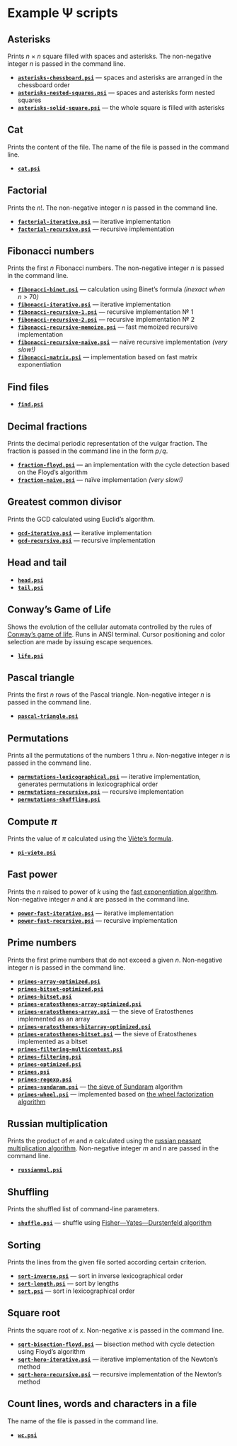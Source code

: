 # Example Ψ scripts

## Asterisks

Prints _n_ × _n_ square filled with spaces and asterisks. The non-negative
integer _n_ is passed in the command line.

* [__`asterisks-chessboard.psi`__](asterisks-chessboard.psi) — spaces and asterisks are arranged in the chessboard order
* [__`asterisks-nested-squares.psi`__](asterisks-nested-squares.psi) — spaces and asterisks form nested squares
* [__`asterisks-solid-square.psi`__](asterisks-solid-square.psi) — the whole square is filled with asterisks

## Cat

Prints the content of the file. The name of the file is passed in the command
line.

* [__`cat.psi`__](cat.psi)

## Factorial

Prints the _n_!. The non-negative integer _n_ is passed in the command line.

* [__`factorial-iterative.psi`__](factorial-iterative.psi) — iterative implementation
* [__`factorial-recursive.psi`__](factorial-recursive.psi) — recursive implementation

## Fibonacci numbers

Prints the first _n_ Fibonacci numbers. The non-negative integer _n_ is passed
in the command line.
 
* [__`fibonacci-binet.psi`__](fibonacci-binet.psi) — calculation using Binet’s formula _(inexact when_ _n_ > 70​_)_
* [__`fibonacci-iterative.psi`__](fibonacci-iterative.psi) — iterative implementation
* [__`fibonacci-recursive-1.psi`__](fibonacci-recursive-1.psi) — recursive implementation № 1
* [__`fibonacci-recursive-2.psi`__](fibonacci-recursive-2.psi) — recursive implementation № 2
* [__`fibonacci-recursive-memoize.psi`__](fibonacci-recursive-memoize.psi) — fast memoized recursive implementation
* [__`fibonacci-recursive-naïve.psi`__](fibonacci-recursive-naïve.psi) — naïve recursive implementation _(very slow!)_
* [__`fibonacci-matrix.psi`__](fibonacci-matrix.psi) — implementation based on fast matrix exponentiation

## Find files

* [__`find.psi`__](find.psi)

## Decimal fractions

Prints the decimal periodic representation of the vulgar fraction. The fraction
is passed in the command line in the form _p_`/`_q_.

* [__`fraction-floyd.psi`__](fraction-floyd.psi) — an implementation with the cycle detection based on the Floyd’s algorithm
* [__`fraction-naïve.psi`__](fraction-naïve.psi) — naïve implementation _(very slow!)_

## Greatest common divisor

Prints the GCD calculated using Euclid’s algorithm.

* [__`gcd-iterative.psi`__](gcd-iterative.psi) — iterative implementation
* [__`gcd-recursive.psi`__](gcd-recursive.psi) — recursive implementation

## Head and tail

* [__`head.psi`__](head.psi)
* [__`tail.psi`__](tail.psi)

## Conway’s Game of Life

Shows the evolution of the cellular automata controlled by the rules of
[Conway’s game of life](https://en.wikipedia.org/wiki/Game_of_Life). Runs in
ANSI terminal. Cursor positioning and color selection are made by issuing
escape sequences.

* [__`life.psi`__](life.psi`)

## Pascal triangle

Prints the first _n_ rows of the Pascal triangle. Non-negative integer _n_ is
passed in the command line.

* [__`pascal-triangle.psi`__](pascal-triangle.psi)

## Permutations

Prints all the permutations of the numbers 1 thru _`n`_. Non-negative integer
_n_ is passed in the command line.

* [__`permutations-lexicographical.psi`__](permutations-lexicographical.psi) — iterative implementation, generates permutations in lexicographical order
* [__`permutations-recursive.psi`__](permutations-recursive.psi) — recursive implementation
* [__`permutations-shuffling.psi`__](permutations-shuffling.psi)

## Compute _π_

Prints the value of _π_ calculated using the [Viète’s
formula](https://en.wikipedia.org/wiki/Vi%C3%A8te%27s_formula).

* [__`pi-viete.psi`__](pi-viete.psi)

## Fast power

Prints the _n_ raised to power of _k_ using the [fast exponentiation algorithm](https://en.wikipedia.org/wiki/Exponentiation_by_squaring). Non-negative integer _n_ and _k_ are passed in the command line.

* [__`power-fast-iterative.psi`__](power-fast-iterative.psi) — iterative implementation
* [__`power-fast-recursive.psi`__](power-fast-recursive.psi) — recursive implementation

## Prime numbers

Prints the first prime numbers that do not exceed a given _n_. Non-negative integer _n_ is passed in the command line.

* [__`primes-array-optimized.psi`__](primes-array-optimized.psi)
* [__`primes-bitset-optimized.psi`__](primes-bitset-optimized.psi)
* [__`primes-bitset.psi`__](primes-bitset.psi)
* [__`primes-eratosthenes-array-optimized.psi`__](primes-eratosthenes-array-optimized.psi)
* [__`primes-eratosthenes-array.psi`__](primes-eratosthenes-array.psi) — the sieve of Eratosthenes implemented as an array
* [__`primes-eratosthenes-bitarray-optimized.psi`__](primes-eratosthenes-bitarray-optimized.psi)
* [__`primes-eratosthenes-bitset.psi`__](primes-eratosthenes-bitset.psi) — the sieve of Eratosthenes implemented as a bitset
* [__`primes-filtering-multicontext.psi`__](primes-filtering-multicontext.psi)
* [__`primes-filtering.psi`__](primes-filtering.psi)
* [__`primes-optimized.psi`__](primes-optimized.psi)
* [__`primes.psi`__](primes.psi)
* [__`primes-regexp.psi`__](primes-regexp.psi)
* [__`primes-sundaram.psi`__](primes-sundaram.psi) — [the sieve of Sundaram](https://en.wikipedia.org/wiki/Sieve_of_Sundaram) algorithm
* [__`primes-wheel.psi`__](primes-wheel.psi) — implemented based on [the wheel factorization algorithm](https://en.wikipedia.org/wiki/Wheel_factorization)

## Russian multiplication

Prints the product of _m_ and _n_ calculated using the [russian peasant
multiplication
algorithm](https://en.wikipedia.org/wiki/Ancient_Egyptian_multiplication#Russian_peasant_multiplication).
Non-negative integer _m_ and _n_ are passed in the command line.

* [__`russianmul.psi`__](russianmul.psi)

## Shuffling

Prints the shuffled list of command-line parameters.

* [__`shuffle.psi`__](shuffle.psi) — shuffle using [Fisher—Yates—Durstenfeld algorithm](https://en.wikipedia.org/wiki/Fisher%E2%80%93Yates_shuffle)

## Sorting

Prints the lines from the given file sorted according certain criterion.

* [__`sort-inverse.psi`__](sort-inverse.psi) — sort in inverse lexicographical order
* [__`sort-length.psi`__](sort-length.psi) — sort by lengths
* [__`sort.psi`__](sort.psi) — sort in lexicographical order

## Square root

Prints the square root of _x_. Non-negative _x_ is passed in the command line. 

* [__`sqrt-bisection-floyd.psi`__](sqrt-bisection-floyd.psi) — bisection method with cycle detection using Floyd’s algorithm
* [__`sqrt-hero-iterative.psi`__](sqrt-hero-iterative.psi) — iterative implementation of the Newton’s method
* [__`sqrt-hero-recursive.psi`__](sqrt-hero-recursive.psi) — recursive implementation of the Newton’s method

## Count lines, words and characters in a file

The name of the file is passed in the command line.

* [__`wc.psi`__](wc.psi)
